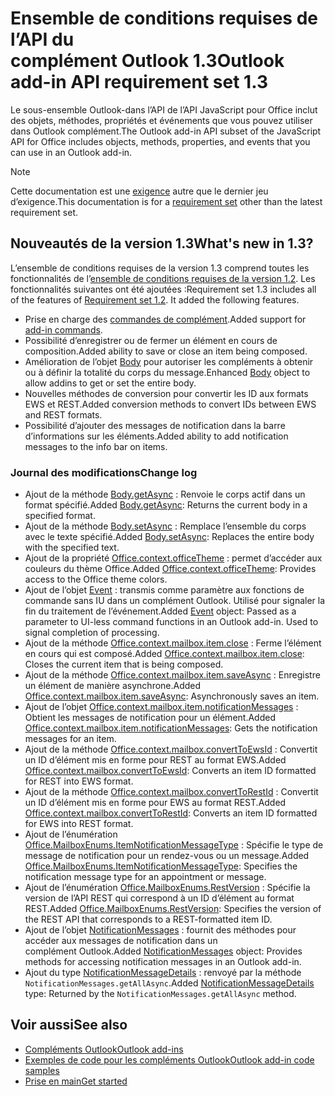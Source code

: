 # <a name="outlook-add-in-api-requirement-set-13"></a><span data-ttu-id="8a429-101">Ensemble de conditions requises de l’API du complément Outlook 1.3</span><span class="sxs-lookup"><span data-stu-id="8a429-101">Outlook add-in API requirement set 1.3</span></span>

<span data-ttu-id="8a429-102">Le sous-ensemble Outlook-dans l’API de l’API JavaScript pour Office inclut des objets, méthodes, propriétés et événements que vous pouvez utiliser dans Outlook complément.</span><span class="sxs-lookup"><span data-stu-id="8a429-102">The Outlook add-in API subset of the JavaScript API for Office includes objects, methods, properties, and events that you can use in an Outlook add-in.</span></span>

> [!NOTE]
> <span data-ttu-id="8a429-103">Cette documentation est une [exigence](/javascript/office/requirement-sets/outlook-api-requirement-sets) autre que le dernier jeu d’exigence.</span><span class="sxs-lookup"><span data-stu-id="8a429-103">This documentation is for a [requirement set](/javascript/office/requirement-sets/outlook-api-requirement-sets) other than the latest requirement set.</span></span> 

## <a name="whats-new-in-13"></a><span data-ttu-id="8a429-104">Nouveautés de la version 1.3</span><span class="sxs-lookup"><span data-stu-id="8a429-104">What's new in 1.3?</span></span>

<span data-ttu-id="8a429-p101">L’ensemble de conditions requises de la version 1.3 comprend toutes les fonctionnalités de l’[ensemble de conditions requises de la version 1.2](../requirement-set-1.2/outlook-requirement-set-1.2.md). Les fonctionnalités suivantes ont été ajoutées :</span><span class="sxs-lookup"><span data-stu-id="8a429-p101">Requirement set 1.3 includes all of the features of [Requirement set 1.2](../requirement-set-1.2/outlook-requirement-set-1.2.md). It added the following features.</span></span>

- <span data-ttu-id="8a429-107">Prise en charge des [commandes de complément](https://docs.microsoft.com/outlook/add-ins/add-in-commands-for-outlook).</span><span class="sxs-lookup"><span data-stu-id="8a429-107">Added support for [add-in commands](https://docs.microsoft.com/outlook/add-ins/add-in-commands-for-outlook).</span></span>
- <span data-ttu-id="8a429-108">Possibilité d’enregistrer ou de fermer un élément en cours de composition.</span><span class="sxs-lookup"><span data-stu-id="8a429-108">Added ability to save or close an item being composed.</span></span>
- <span data-ttu-id="8a429-109">Amélioration de l’objet [Body](/javascript/api/outlook_1_3/office.body) pour autoriser les compléments à obtenir ou à définir la totalité du corps du message.</span><span class="sxs-lookup"><span data-stu-id="8a429-109">Enhanced [Body](/javascript/api/outlook_1_3/office.body) object to allow addins to get or set the entire body.</span></span>
- <span data-ttu-id="8a429-110">Nouvelles méthodes de conversion pour convertir les ID aux formats EWS et REST.</span><span class="sxs-lookup"><span data-stu-id="8a429-110">Added conversion methods to convert IDs between EWS and REST formats.</span></span>
- <span data-ttu-id="8a429-111">Possibilité d’ajouter des messages de notification dans la barre d’informations sur les éléments.</span><span class="sxs-lookup"><span data-stu-id="8a429-111">Added ability to add notification messages to the info bar on items.</span></span>

### <a name="change-log"></a><span data-ttu-id="8a429-112">Journal des modifications</span><span class="sxs-lookup"><span data-stu-id="8a429-112">Change log</span></span>

- <span data-ttu-id="8a429-113">Ajout de la méthode [Body.getAsync](/javascript/api/outlook_1_3/office.body#getasync-coerciontype--options--callback-) : Renvoie le corps actif dans un format spécifié.</span><span class="sxs-lookup"><span data-stu-id="8a429-113">Added [Body.getAsync](/javascript/api/outlook_1_3/office.body#getasync-coerciontype--options--callback-): Returns the current body in a specified format.</span></span>
- <span data-ttu-id="8a429-114">Ajout de la méthode [Body.setAsync](/javascript/api/outlook_1_3/office.body#setasync-data--options--callback-) : Remplace l’ensemble du corps avec le texte spécifié.</span><span class="sxs-lookup"><span data-stu-id="8a429-114">Added [Body.setAsync](/javascript/api/outlook_1_3/office.body#setasync-data--options--callback-): Replaces the entire body with the specified text.</span></span>
- <span data-ttu-id="8a429-115">Ajout de la propriété [Office.context.officeTheme](office.context.md#officetheme-object) : permet d’accéder aux couleurs du thème Office.</span><span class="sxs-lookup"><span data-stu-id="8a429-115">Added [Office.context.officeTheme](office.context.md#officetheme-object): Provides access to the Office theme colors.</span></span>
- <span data-ttu-id="8a429-p102">Ajout de l’objet [Event](/javascript/api/office/office.addincommands.event) : transmis comme paramètre aux fonctions de commande sans IU dans un complément Outlook. Utilisé pour signaler la fin du traitement de l’événement.</span><span class="sxs-lookup"><span data-stu-id="8a429-p102">Added [Event](/javascript/api/office/office.addincommands.event) object: Passed as a parameter to UI-less command functions in an Outlook add-in. Used to signal completion of processing.</span></span>
- <span data-ttu-id="8a429-118">Ajout de la méthode [Office.context.mailbox.item.close](office.context.mailbox.item.md#close) : Ferme l’élément en cours qui est composé.</span><span class="sxs-lookup"><span data-stu-id="8a429-118">Added [Office.context.mailbox.item.close](office.context.mailbox.item.md#close): Closes the current item that is being composed.</span></span>
- <span data-ttu-id="8a429-119">Ajout de la méthode [Office.context.mailbox.item.saveAsync](office.context.mailbox.item.md#saveasyncoptions-callback) : Enregistre un élément de manière asynchrone.</span><span class="sxs-lookup"><span data-stu-id="8a429-119">Added [Office.context.mailbox.item.saveAsync](office.context.mailbox.item.md#saveasyncoptions-callback): Asynchronously saves an item.</span></span>
- <span data-ttu-id="8a429-120">Ajout de l’objet [Office.context.mailbox.item.notificationMessages](office.context.mailbox.item.md#notificationmessages-notificationmessagesjavascriptapioutlook13officenotificationmessages) : Obtient les messages de notification pour un élément.</span><span class="sxs-lookup"><span data-stu-id="8a429-120">Added [Office.context.mailbox.item.notificationMessages](office.context.mailbox.item.md#notificationmessages-notificationmessagesjavascriptapioutlook13officenotificationmessages): Gets the notification messages for an item.</span></span>
- <span data-ttu-id="8a429-121">Ajout de la méthode [Office.context.mailbox.convertToEwsId](office.context.mailbox.md#converttoewsiditemid-restversion--string) : Convertit un ID d’élément mis en forme pour REST au format EWS.</span><span class="sxs-lookup"><span data-stu-id="8a429-121">Added [Office.context.mailbox.convertToEwsId](office.context.mailbox.md#converttoewsiditemid-restversion--string): Converts an item ID formatted for REST into EWS format.</span></span>
- <span data-ttu-id="8a429-122">Ajout de la méthode [Office.context.mailbox.convertToRestId](office.context.mailbox.md#converttorestiditemid-restversion--string) : Convertit un ID d’élément mis en forme pour EWS au format REST.</span><span class="sxs-lookup"><span data-stu-id="8a429-122">Added [Office.context.mailbox.convertToRestId](office.context.mailbox.md#converttorestiditemid-restversion--string): Converts an item ID formatted for EWS into REST format.</span></span>
- <span data-ttu-id="8a429-123">Ajout de l’énumération [Office.MailboxEnums.ItemNotificationMessageType](/javascript/api/outlook_1_3/office.mailboxenums.itemnotificationmessagetype) : Spécifie le type de message de notification pour un rendez-vous ou un message.</span><span class="sxs-lookup"><span data-stu-id="8a429-123">Added [Office.MailboxEnums.ItemNotificationMessageType](/javascript/api/outlook_1_3/office.mailboxenums.itemnotificationmessagetype): Specifies the notification message type for an appointment or message.</span></span>
- <span data-ttu-id="8a429-124">Ajout de l’énumération [Office.MailboxEnums.RestVersion](/javascript/api/outlook_1_3/office.mailboxenums.restversion) : Spécifie la version de l’API REST qui correspond à un ID d’élément au format REST.</span><span class="sxs-lookup"><span data-stu-id="8a429-124">Added [Office.MailboxEnums.RestVersion](/javascript/api/outlook_1_3/office.mailboxenums.restversion): Specifies the version of the REST API that corresponds to a REST-formatted item ID.</span></span>
- <span data-ttu-id="8a429-125">Ajout de l’objet [NotificationMessages](/javascript/api/outlook_1_3/office.notificationmessages) : fournit des méthodes pour accéder aux messages de notification dans un complément Outlook.</span><span class="sxs-lookup"><span data-stu-id="8a429-125">Added [NotificationMessages](/javascript/api/outlook_1_3/office.notificationmessages) object: Provides methods for accessing notification messages in an Outlook add-in.</span></span>
- <span data-ttu-id="8a429-126">Ajout du type [NotificationMessageDetails](/javascript/api/outlook_1_3/office.notificationmessagedetails) : renvoyé par la méthode `NotificationMessages.getAllAsync`.</span><span class="sxs-lookup"><span data-stu-id="8a429-126">Added [NotificationMessageDetails](/javascript/api/outlook_1_3/office.notificationmessagedetails) type: Returned by the `NotificationMessages.getAllAsync` method.</span></span>

## <a name="see-also"></a><span data-ttu-id="8a429-127">Voir aussi</span><span class="sxs-lookup"><span data-stu-id="8a429-127">See also</span></span>

- [<span data-ttu-id="8a429-128">Compléments Outlook</span><span class="sxs-lookup"><span data-stu-id="8a429-128">Outlook add-ins</span></span>](https://docs.microsoft.com/outlook/add-ins/)
- [<span data-ttu-id="8a429-129">Exemples de code pour les compléments Outlook</span><span class="sxs-lookup"><span data-stu-id="8a429-129">Outlook add-in code samples</span></span>](https://developer.microsoft.com/outlook/gallery/?filterBy=Outlook,Samples,Add-ins)
- [<span data-ttu-id="8a429-130">Prise en main</span><span class="sxs-lookup"><span data-stu-id="8a429-130">Get started</span></span>](https://docs.microsoft.com/outlook/add-ins/quick-start)